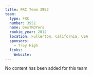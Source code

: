 ```yaml
---
title: FRC Team 3952
team:
  type: FRC
  number: 3952
  name: DesTROYers
  rookie_year: 2012
  location: Fullerton, California, USA
  sponsors:
    - Troy High
  links:
    Website: 
---
```

No content has been added for this team